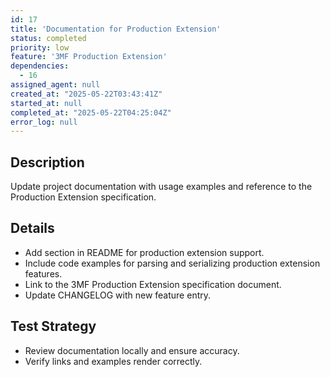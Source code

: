 ```yaml
---
id: 17
title: 'Documentation for Production Extension'
status: completed
priority: low
feature: '3MF Production Extension'
dependencies:
  - 16
assigned_agent: null
created_at: "2025-05-22T03:43:41Z"
started_at: null
completed_at: "2025-05-22T04:25:04Z"
error_log: null
---
```


## Description

Update project documentation with usage examples and reference to the Production Extension specification.

## Details

- Add section in README for production extension support.
- Include code examples for parsing and serializing production extension features.
- Link to the 3MF Production Extension specification document.
- Update CHANGELOG with new feature entry.

## Test Strategy

- Review documentation locally and ensure accuracy.
- Verify links and examples render correctly. 